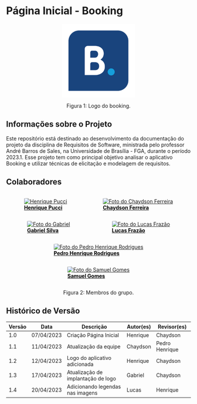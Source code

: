 # Página Inicial - Booking

<div  class="HomeLogo" style="justify-content: center; display: flex;">
    <img  src="images/logoBooking.png" alt="Booking Logo" width="200vw">
</div>

<div style="text-align: center">
<p> Figura 1: Logo do booking. </p>
</div>

## Informações sobre o Projeto

Este repositório está destinado ao desenvolvimento da documentação do projeto da disciplina de Requisitos de Software, ministrada pelo professor André Barros de Sales, na Universidade de Brasília - FGA, durante o período 2023.1. Esse projeto tem como principal objetivo analisar o aplicativo Booking e utilizar técnicas de elicitação e modelagem de requisitos.

## Colaboradores

<div  class="HomeProfiles" style="justify-content: space-around; flex-wrap: wrap; display: flex;">

<a href="https://github.com/HenriPucci" target="_blank">
    <figure>
      <img  src="https://github.com/HenriPucci.png" alt="Henrique Pucci" width="220px" style="border-radius: 6%">
      <figcaption style="font-weight: bold; color: #000000;">Henrique Pucci</figcaption>
    </figure>
  </a>

<a href="https://github.com/chaydson" target="_blank">
    <figure>
      <img  src="https://github.com/chaydson.png" alt="Foto do Chaydson Ferreira" width="220px" style="border-radius: 6%">
      <figcaption style="font-weight: bold; color: #000000;">Chaydson Ferreira</figcaption>
    </figure>
  </a>

<a href="https://github.com/oo7gabriel" target="_blank">
    <figure>
      <img  src="https://github.com/oo7gabriel.png" alt="Foto do Gabriel" width="220px" style="border-radius: 6%">
      <figcaption style="font-weight: bold; color: #000000;">Gabriel Silva</figcaption>
    </figure>
  </a>

<a href="https://github.com/LucasLopesFrazao" target="_blank">
    <figure>
      <img  src="https://github.com/LucasLopesFrazao.png" alt="Foto do Lucas Frazão" width="220px" style="border-radius: 6%">
      <figcaption style="font-weight: bold; color: #000000;">Lucas Frazão</figcaption>
    </figure>
  </a>

<a href="https://github.com/PedroHenrique2077" target="_blank">
    <figure>
      <img  src="https://github.com/PedroHenrique2077.png" alt="Foto do Pedro Henrique Rodrigues" width="220px" style="border-radius: 6%">
      <figcaption style="font-weight: bold; color: #000000;">Pedro Henrique Rodrigues</figcaption>
    </figure>
  </a>

<a href="https://github.com/SamuelGSouza" target="_blank">
    <figure>
      <img  src="https://github.com/SamuelGSouza.png" alt="Foto do Samuel Gomes" width="220px" style="border-radius: 6%">
      <figcaption style="font-weight: bold; color: #000000;">Samuel Gomes</figcaption>
    </figure>
  </a>
</div>

<div style="text-align: center">
<p> Figura 2: Membros do grupo. </p>
</div>

## Histórico de Versão

| Versão | Data       | Descrição                             | Autor(es) | Revisor(es)    |
| ------- | ---------- | --------------------------------------- | --------- | -------------- |
| 1.0     | 07/04/2023 | Criação Página Inicial               | Henrique  | Chaydson       |
| 1.1     | 11/04/2023 | Atualização da equipe                 | Chaydson  | Pedro Henrique |
| 1.2     | 12/04/2023 | Logo do aplicativo adicionada           | Henrique  | Chaydson       |
| 1.3     | 17/04/2023 | Atualização de implantação de logo | Gabriel   | Chaydson       |
| 1.4     | 20/04/2023 | Adicionando legendas nas imagens        | Lucas     | Henrique       |
